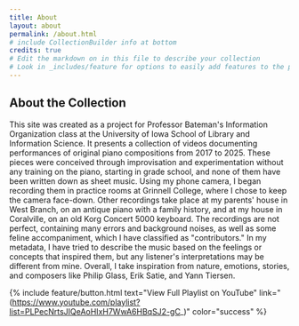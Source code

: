 ```yaml
---
title: About
layout: about
permalink: /about.html
# include CollectionBuilder info at bottom
credits: true
# Edit the markdown on in this file to describe your collection
# Look in _includes/feature for options to easily add features to the page
---
```




## About the Collection

This site was created as a project for Professor Bateman's Information Organization class at the University of Iowa School of Library and Information Science.  It presents a collection of videos documenting performances of original piano compositions from 2017 to 2025.  These pieces were conceived through improvisation and experimentation without any training on the piano, starting in grade school, and none of them have been written down as sheet music.  Using my phone camera, I began recording them in practice rooms at Grinnell College, where I chose to keep the camera face-down.  Other recordings take place at my parents' house in West Branch, on an antique piano with a family history, and at my house in Coralville, on an old Korg Concert 5000 keyboard.  The recordings are not perfect, containing many errors and background noises, as well as some feline accompaniment, which I have classified as "contributors."  In my metadata, I have tried to describe the music based on the feelings or concepts that inspired them, but any listener's interpretations may be different from mine.  Overall, I take inspiration from nature, emotions, stories, and composers like Philip Glass, Erik Satie, and Yann Tiersen.

{% include feature/button.html text="View Full Playlist on YouTube" link="(https://www.youtube.com/playlist?list=PLPecNrtsJIQeAoHIxH7WwA6HBqSJ2-gC_)" color="success" %}

